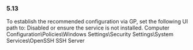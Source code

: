 ### 5.13  
To establish the recommended configuration via GP, set the following UI path to: Disabled 
or ensure the service is not installed. 
Computer Configuration\Policies\Windows Settings\Security Settings\System 
Services\OpenSSH SSH Server 
   
